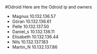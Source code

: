 #Odroid
Here are the Odroid ip and owners
 * Magnus		10.132.136.57
 * Göran		10.132.136.61
 * Pelle		10.132.137.50
 * Daniel_s		10.132.136.11
 * Elisabeth		10.132.136.44
 * Nils		10.132.137.183
 * Martin_N		10.132.137.86
